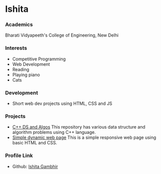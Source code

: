# Ishita

### Academics

Bharati Vidyapeeth's College of Engineering, New Delhi

### Interests

- Competitive Programming
- Web Development
- Reading
- Playing piano
- Cats

### Development

- Short web dev projects using HTML, CSS and JS

### Projects

- [C++ DS and Algos](https://github.com/mewcifur28/Cplusplus) This repository has various data structure and algorithm problems using C++ language.
- [Simple dynamic web page](https://github.com/mewcifur28/ABCD-Website) This is a simple responsive web page using basic HTML and CSS.

### Profile Link

- Github: [Ishita Gambhir](https://github.com/mewcifur28)
